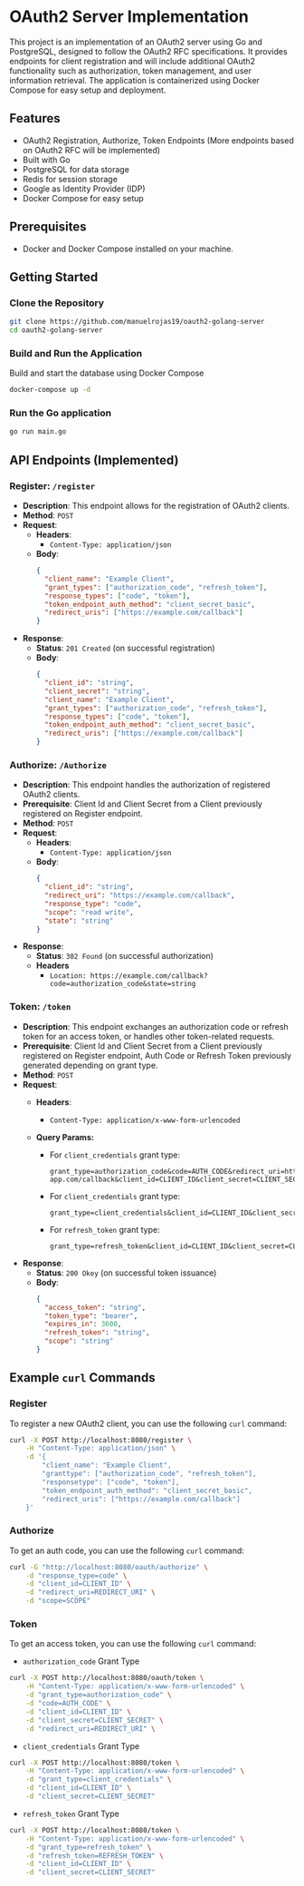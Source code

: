 # OAuth2 Server Implementation

This project is an implementation of an OAuth2 server using Go and PostgreSQL, designed to follow the OAuth2 RFC
specifications. It provides endpoints for client registration and will include additional OAuth2 functionality such as
authorization, token management, and user information retrieval. The application is containerized using Docker Compose
for easy setup and deployment.

## Features

- OAuth2 Registration, Authorize, Token Endpoints (More endpoints based on OAuth2 RFC will be implemented)
- Built with Go
- PostgreSQL for data storage
- Redis for session storage
- Google as Identity Provider (IDP)
- Docker Compose for easy setup

## Prerequisites

- Docker and Docker Compose installed on your machine.

## Getting Started

### Clone the Repository

```bash
git clone https://github.com/manuelrojas19/oauth2-golang-server
cd oauth2-golang-server
```

### Build and Run the Application

Build and start the database using Docker Compose

```bash
docker-compose up -d
```

### Run the Go application

```bash
go run main.go
``` 

## API Endpoints (Implemented)

### Register: `/register`

- **Description**: This endpoint allows for the registration of OAuth2 clients.
- **Method**: `POST`
- **Request**:
    - **Headers**:
        - `Content-Type: application/json`
    - **Body**:
      ```json
      {
        "client_name": "Example Client",
        "grant_types": ["authorization_code", "refresh_token"],
        "response_types": ["code", "token"],
        "token_endpoint_auth_method": "client_secret_basic",
        "redirect_uris": ["https://example.com/callback"]
      }
      ```
- **Response**:
    - **Status**: `201 Created` (on successful registration)
    - **Body**:
      ```json
      {
        "client_id": "string",
        "client_secret": "string",
        "client_name": "Example Client",
        "grant_types": ["authorization_code", "refresh_token"],
        "response_types": ["code", "token"],
        "token_endpoint_auth_method": "client_secret_basic",
        "redirect_uris": ["https://example.com/callback"]
      }
      ```

### Authorize: `/Authorize`

- **Description**: This endpoint handles the authorization of registered OAuth2 clients.
- **Prerequisite**: Client Id and Client Secret from a Client previously registered on Register endpoint.
- **Method**: `POST`
- **Request**:
    - **Headers**:
        - `Content-Type: application/json`
    - **Body**:
      ```json
      {
        "client_id": "string",
        "redirect_uri": "https://example.com/callback",
        "response_type": "code",
        "scope": "read write",
        "state": "string"
      }
      ```
- **Response**:
    - **Status**: `302 Found` (on successful authorization)
    - **Headers**
        - `Location: https://example.com/callback?code=authorization_code&state=string`

### Token: `/token`

- **Description**: This endpoint exchanges an authorization code or refresh token for an access token, or handles other
  token-related requests.
- **Prerequisite**: Client Id and Client Secret from a Client previously registered on Register endpoint, Auth Code or
  Refresh Token previously generated depending on grant type.
- **Method**: `POST`
- **Request**:
    - **Headers**:
        - `Content-Type: application/x-www-form-urlencoded`

    - **Query Params:**
        - For `client_credentials` grant type:
          ```
          grant_type=authorization_code&code=AUTH_CODE&redirect_uri=https://your-app.com/callback&client_id=CLIENT_ID&client_secret=CLIENT_SECRET
          ```
        - For `client_credentials` grant type:
          ```
          grant_type=client_credentials&client_id=CLIENT_ID&client_secret=CLIENT_SECRET
          ```
        - For `refresh_token` grant type:
          ```
          grant_type=refresh_token&client_id=CLIENT_ID&client_secret=CLIENT_SECRET
          ```
- **Response**:
    - **Status**: `200 Okey` (on successful token issuance)
    - **Body**:
      ```json
      {
        "access_token": "string",
        "token_type": "bearer",
        "expires_in": 3600,
        "refresh_token": "string",
        "scope": "string" 
      }
      ```

## Example `curl` Commands

### Register

To register a new OAuth2 client, you can use the following `curl` command:

```bash
curl -X POST http://localhost:8080/register \
    -H "Content-Type: application/json" \
    -d '{
        "client_name": "Example Client",
        "granttype": ["authorization_code", "refresh_token"],
        "responsetype": ["code", "token"],
        "token_endpoint_auth_method": "client_secret_basic",
        "redirect_uris": ["https://example.com/callback"]
    }'
```

### Authorize

To get an auth code, you can use the following  `curl` command:

```bash
curl -G "http://localhost:8080/oauth/authorize" \
    -d "response_type=code" \
    -d "client_id=CLIENT_ID" \
    -d "redirect_uri=REDIRECT_URI" \
    -d "scope=SCOPE"
```

### Token

To get an access token, you can use the following `curl` command:

- `authorization_code` Grant Type

```bash
curl -X POST http://localhost:8080/oauth/token \
    -H "Content-Type: application/x-www-form-urlencoded" \
    -d "grant_type=authorization_code" \
    -d "code=AUTH_CODE" \
    -d "client_id=CLIENT_ID" \
    -d "client_secret=CLIENT_SECRET" \
    -d "redirect_uri=REDIRECT_URI" \
```

- `client_credentials` Grant Type

```bash
curl -X POST http://localhost:8080/token \
    -H "Content-Type: application/x-www-form-urlencoded" \
    -d "grant_type=client_credentials" \
    -d "client_id=CLIENT_ID" \
    -d "client_secret=CLIENT_SECRET"
```

- `refresh_token` Grant Type

```bash
curl -X POST http://localhost:8080/token \
    -H "Content-Type: application/x-www-form-urlencoded" \
    -d "grant_type=refresh_token" \
    -d "refresh_token=REFRESH_TOKEN" \
    -d "client_id=CLIENT_ID" \
    -d "client_secret=CLIENT_SECRET"
```